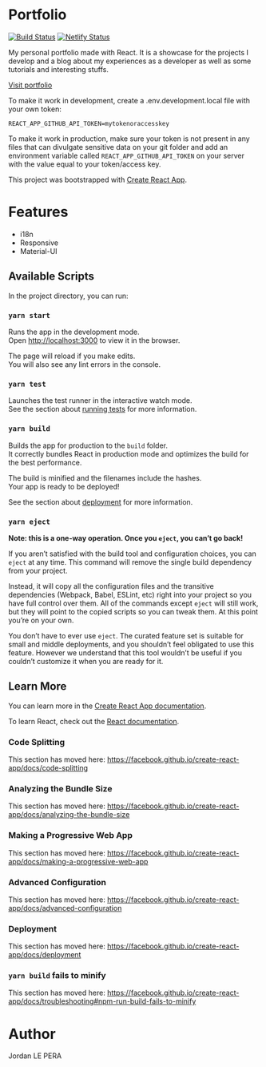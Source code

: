 # Portfolio

[![Build Status](https://travis-ci.com/jordanlepera/portfolio.svg?branch=master)](https://travis-ci.com/jordanlepera/portfolio) [![Netlify Status](https://api.netlify.com/api/v1/badges/6ef7d47c-c3cf-49ec-80b8-6d1826e291d2/deploy-status)](https://app.netlify.com/sites/codinov/deploys)

My personal portfolio made with React. It is a showcase for the projects I develop and a blog
about my experiences as a developer as well as some tutorials and interesting stuffs.

[Visit portfolio](https://codinov.com)

To make it work in development, create a .env.development.local file with your own token:

```
REACT_APP_GITHUB_API_TOKEN=mytokenoraccesskey
```

To make it work in production, make sure your token is not present in any files that can divulgate sensitive data on your git folder and add an environment variable called `REACT_APP_GITHUB_API_TOKEN` on your server with the value equal to your token/access key.

This project was bootstrapped with [Create React App](https://github.com/facebook/create-react-app).

# Features

- i18n
- Responsive
- Material-UI

## Available Scripts

In the project directory, you can run:

### `yarn start`

Runs the app in the development mode.<br />
Open [http://localhost:3000](http://localhost:3000) to view it in the browser.

The page will reload if you make edits.<br />
You will also see any lint errors in the console.

### `yarn test`

Launches the test runner in the interactive watch mode.<br />
See the section about [running tests](https://facebook.github.io/create-react-app/docs/running-tests) for more information.

### `yarn build`

Builds the app for production to the `build` folder.<br />
It correctly bundles React in production mode and optimizes the build for the best performance.

The build is minified and the filenames include the hashes.<br />
Your app is ready to be deployed!

See the section about [deployment](https://facebook.github.io/create-react-app/docs/deployment) for more information.

### `yarn eject`

**Note: this is a one-way operation. Once you `eject`, you can’t go back!**

If you aren’t satisfied with the build tool and configuration choices, you can `eject` at any time. This command will remove the single build dependency from your project.

Instead, it will copy all the configuration files and the transitive dependencies (Webpack, Babel, ESLint, etc) right into your project so you have full control over them. All of the commands except `eject` will still work, but they will point to the copied scripts so you can tweak them. At this point you’re on your own.

You don’t have to ever use `eject`. The curated feature set is suitable for small and middle deployments, and you shouldn’t feel obligated to use this feature. However we understand that this tool wouldn’t be useful if you couldn’t customize it when you are ready for it.

## Learn More

You can learn more in the [Create React App documentation](https://facebook.github.io/create-react-app/docs/getting-started).

To learn React, check out the [React documentation](https://reactjs.org/).

### Code Splitting

This section has moved here: https://facebook.github.io/create-react-app/docs/code-splitting

### Analyzing the Bundle Size

This section has moved here: https://facebook.github.io/create-react-app/docs/analyzing-the-bundle-size

### Making a Progressive Web App

This section has moved here: https://facebook.github.io/create-react-app/docs/making-a-progressive-web-app

### Advanced Configuration

This section has moved here: https://facebook.github.io/create-react-app/docs/advanced-configuration

### Deployment

This section has moved here: https://facebook.github.io/create-react-app/docs/deployment

### `yarn build` fails to minify

This section has moved here: https://facebook.github.io/create-react-app/docs/troubleshooting#npm-run-build-fails-to-minify

# Author

Jordan LE PERA
